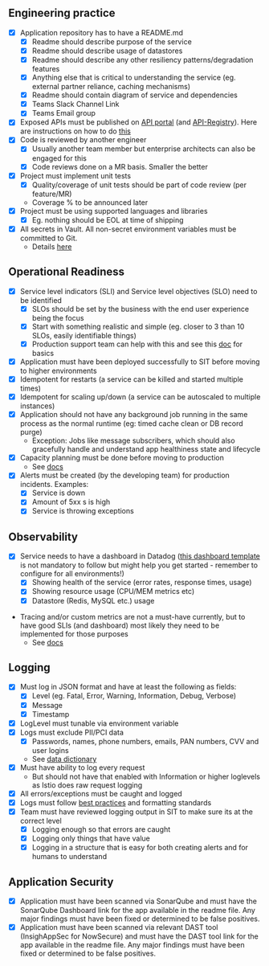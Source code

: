 ## Engineering practice
- [x] Application repository has to have a README.md
    - [x] Readme should describe purpose of the service
    - [x] Readme should describe usage of datastores
    - [x] Readme should describe any other resiliency patterns/degradation features
    - [x] Anything else that is critical to understanding the service (eg. external partner reliance, caching mechanisms)
    - [X] Readme should contain diagram of service and dependencies
    - [X] Teams Slack Channel Link
    - [X] Teams Email group
 - [x] Exposed APIs must be published on [API portal](http://api-portal.preprod.google.questech.io/) (and [API-Registry](http://git.questrade.com/msa/api-registry)). Here are instructions on how to do [this](https://api-portal.uat.questrade.com/contribute)
 - [x] Code is reviewed by another engineer
    - [x] Usually another team member but enterprise architects can also be engaged for this
    - [x] Code reviews done on a MR basis. Smaller the better
- [x] Project must implement unit tests 
    - [x] Quality/coverage of unit tests should be part of code review (per feature/MR)
    - Coverage % to be announced later
- [x] Project must be using supported languages and libraries
    - [x] Eg. nothing should be EOL at time of shipping
- [x] All secrets in Vault. All non-secret environment variables must be committed to Git. 
    - Details [here](https://confluence/display/QIOS/Configuration+and+secret+management+for+Cloud+Native+Applications)

## Operational Readiness
- [x] Service level indicators (SLI) and Service level objectives (SLO) need to be identified
    - [x] SLOs should be set by the business with the end user experience being the focus
    - [x] Start with something realistic and simple (eg. closer to 3 than 10 SLOs, easily identifiable things)
    - [x] Production support team can help with this and see this [doc](https://landing.google.com/sre/sre-book/chapters/service-level-objectives/) for basics
- [x] Application must have been deployed successfully to SIT before moving to higher environments
- [x] Idempotent for restarts (a service can be killed and started multiple times)
- [x] Idempotent for scaling up/down (a service can be autoscaled to multiple instances)
- [x] Application should not have any background job running in the same process as the normal runtime (eg: timed cache clean or DB record purge)
    - Exception: Jobs like message subscribers, which should also gracefully handle and understand app healthiness state and lifecycle
- [x] Capacity planning must be done before moving to production
    - See [docs](http://git.questrade.com/infra/docs/blob/master/paas.config.md#kubernetes-configuration)
- [x] Alerts must be created (by the developing team) for production incidents. Examples:
    - [x] Service is down
    - [x] Amount of 5xx s is high
    - [x] Service is throwing exceptions

## Observability
- [x] Service needs to have a dashboard in Datadog ([this dashboard template](https://app.datadoghq.com/dashboard/5j4-v2u-mwc) is not mandatory to follow but might help you get started - remember to configure for all environments!)
    - [x] Showing health of the service (error rates, response times, usage)
    - [x] Showing resource usage (CPU/MEM metrics etc)
    - [x] Datastore (Redis, MySQL etc.) usage
- Tracing and/or custom metrics are not a must-have currently, but to have good SLIs (and dashboard) most likely they need to be implemented for those purposes
    - See [docs](https://docs.google.com/document/d/1IhxFN2zo3wmYv1dHfSEP1ZSLCKmHKOdVcOUka2TIf8k/edit#)

## Logging
- [x] Must log in JSON format and have at least the following as fields:
    - [x] Level (eg. Fatal, Error, Warning, Information, Debug, Verbose)
    - [x] Message
    - [x] Timestamp
- [x] LogLevel must tunable via environment variable
- [x] Logs must exclude PII/PCI data
    - [x] Passwords, names, phone numbers, emails, PAN numbers, CVV and user logins
    - See  [data dictionary](http://knowledge.questrade.com/asset/439ec378-2f85-495e-815c-27d9c34df077)
- [x]  Must have ability to log every request
    - But should not have that enabled with Information or higher loglevels as Istio does raw request logging
- [x] All errors/exceptions must be caught and logged
- [x] Logs must follow [best practices](https://docs.google.com/document/d/1IhxFN2zo3wmYv1dHfSEP1ZSLCKmHKOdVcOUka2TIf8k/edit#heading=h.ewbkjuohju4w) and formatting standards
- [x] Team must have reviewed logging output in SIT to make sure its at the correct level
    - [x] Logging enough so that errors are caught
    - [x] Logging only things that have value
    - [x] Logging in a structure that is easy for both creating alerts and for humans to understand

## Application Security
- [x] Application must have been scanned via SonarQube and must have the SonarQube Dashboard link for the app available in the readme file. Any major findings must have been fixed or determined to be false positives.
- [x] Application must have been scanned via relevant DAST tool (InsighAppSec for NowSecure) and must have the DAST tool link for the app available in the readme file. Any major findings must have been fixed or determined to be false positives.
